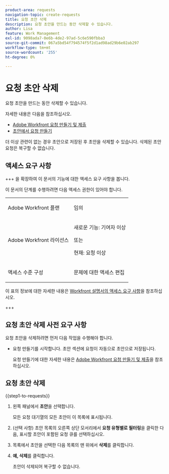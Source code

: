 ```yaml
---
product-area: requests
navigation-topic: create-requests
title: 요청 초안 삭제
description: 요청 초안을 만드는 동안 삭제할 수 있습니다.
author: Lisa
feature: Work Management
exl-id: 9098ada7-0e6b-4de2-97ad-5c6e590fbba3
source-git-commit: 067a5bd54f794574f5f2d1ad98ad29b6e02ab297
workflow-type: tm+mt
source-wordcount: '255'
ht-degree: 0%

---
```


# 요청 초안 삭제

요청 초안을 만드는 동안 삭제할 수 있습니다.

자세한 내용은 다음을 참조하십시오.

* [Adobe Workfront 요청 만들기 및 제출](../../../manage-work/requests/create-requests/create-submit-requests.md)
* [초안에서 요청 만들기](../../../manage-work/requests/create-requests/create-requests-from-drafts.md)

더 이상 관련이 없는 경우 초안으로 저장된 후 초안을 삭제할 수 있습니다. 삭제된 초안 요청은 복구할 수 없습니다.

## 액세스 요구 사항

+++ 을 확장하여 이 문서의 기능에 대한 액세스 요구 사항을 봅니다.

이 문서의 단계를 수행하려면 다음 액세스 권한이 있어야 합니다.

<table style="table-layout:auto"> 
 <col> 
 <col> 
 <tbody> 
  <tr> 
   <td role="rowheader">Adobe Workfront 플랜</td> 
   <td> <p>임의 </p> </td> 
  </tr> 
  <tr> 
   <td role="rowheader">Adobe Workfront 라이선스</td> 
   <td> <p>새로운 기능: 기여자 이상</p>
   또는
   <p>현재: 요청 이상</p>
    </td> 
  </tr> 
  <tr> 
   <td role="rowheader">액세스 수준 구성</td> 
   <td> <p>문제에 대한 액세스 편집</p>  </td> 
  </tr> 
 </tbody> 
</table>

이 표의 정보에 대한 자세한 내용은 [Workfront 설명서의 액세스 요구 사항](/help/quicksilver/administration-and-setup/add-users/access-levels-and-object-permissions/access-level-requirements-in-documentation.md)을 참조하십시오.

+++

## 요청 초안 삭제 사전 요구 사항

요청 초안을 삭제하려면 먼저 다음 작업을 수행해야 합니다.

* 요청 만들기를 시작합니다. 초안 섹션에 요청이 자동으로 초안으로 저장됩니다.

  요청 만들기에 대한 자세한 내용은 [Adobe Workfront 요청 만들기 및 제출](../../../manage-work/requests/create-requests/create-submit-requests.md)을 참조하십시오.

## 요청 초안 삭제

{{step1-to-requests}}

1. 왼쪽 패널에서 **초안**&#x200B;을 선택합니다.

   모든 요청 대기열의 모든 초안이 이 목록에 표시됩니다.

1. (선택 사항) 초안 목록의 오른쪽 상단 모서리에서 **요청 유형별로 필터링**&#x200B;을 클릭한 다음, 표시할 초안이 포함된 요청 큐를 선택하십시오.
1. 목록에서 초안을 선택한 다음 목록의 맨 위에서 **삭제**&#x200B;를 클릭합니다.
1. **예, 삭제**&#x200B;를 클릭합니다.

   초안이 삭제되어 복구할 수 없습니다.
